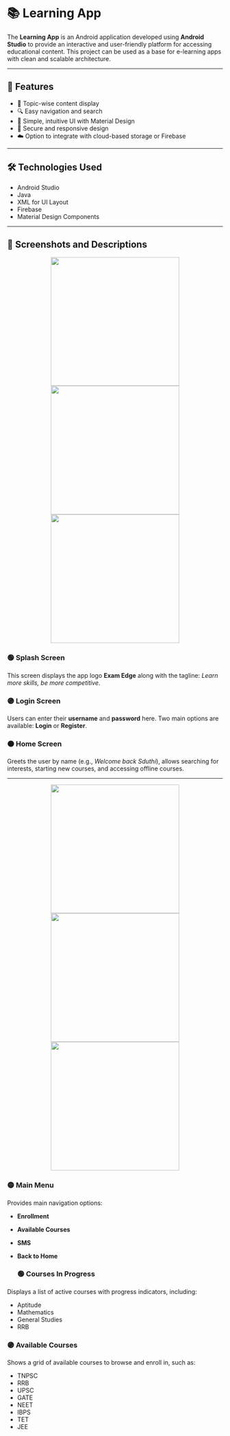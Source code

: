 # 📚 Learning App

The **Learning App** is an Android application developed using **Android Studio** to provide an interactive and user-friendly platform for accessing educational content. This project can be used as a base for e-learning apps with clean and scalable architecture.

---

## 🚀 Features

- 📖 Topic-wise content display  
- 🔍 Easy navigation and search  
- 🎨 Simple, intuitive UI with Material Design  
- 🔐 Secure and responsive design  
- ☁️ Option to integrate with cloud-based storage or Firebase

---

## 🛠️ Technologies Used

- Android Studio
- Java 
- XML for UI Layout
- Firebase
- Material Design Components

---

## 📸 Screenshots and Descriptions

<p align="center">
  <img src="image1.jpg" width="300" />
  
  <img src="image2.jpg" width="300" />
  
  <img src="image3.jpg" width="300" />
  </p>

### 🟢 Splash Screen
This screen displays the app logo **Exam Edge** along with the tagline:
*Learn more skills, be more competitive*.



### 🟣 Login Screen
Users can enter their **username** and **password** here.
Two main options are available: **Login** or **Register**.



### 🟠 Home Screen
Greets the user by name (e.g., *Welcome back Sduthi*),
allows searching for interests, starting new courses, and accessing offline courses.

---



  <p align="center">
  <img src="image4.jpg" width="300" />
  <img src="image5.jpg" width="300" />
  <img src="image6.jpg" width="300" />
  </p>

  ### 🟡 Main Menu
Provides main navigation options:
- **Enrollment**
- **Available Courses**
- **SMS**
- **Back to Home**

  ### 🟢 Courses In Progress
Displays a list of active courses with progress indicators, including:
- Aptitude
- Mathematics
- General Studies
- RRB



### 🟣 Available Courses
Shows a grid of available courses to browse and enroll in, such as:
- TNPSC
- RRB
- UPSC
- GATE
- NEET
- IBPS
- TET
- JEE
  
  







